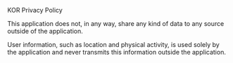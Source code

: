 KOR Privacy Policy

This application does not, in any way, share any kind of data to any source outside of the application.

User information, such as location and physical activity, is used solely by the application and never transmits this information outside the application.
